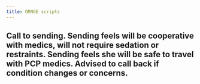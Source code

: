 ```yaml
---
title: ORNGE scripts
---
```


## Call to sending.  Sending feels will be cooperative with medics, will not require sedation or restraints.  Sending feels she will be safe to travel with PCP medics.  Advised to call back if condition changes or concerns.
##
##
